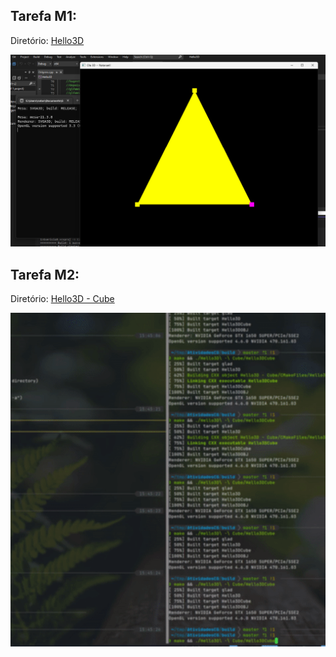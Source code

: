 ## Tarefa M1:

Diretório: [Hello3D](Hello3D)

![Hello3D](extras/Hello3D-screenshot.png)


## Tarefa M2:

Diretório: [Hello3D - Cube](./Hello3D%20-%20Cube)
 
![Hello3DCube](extras/hello3d-cube.gif)
